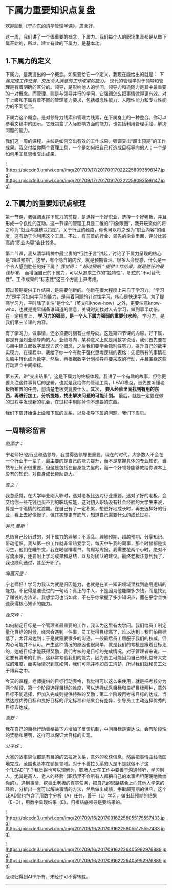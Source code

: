# 下属力重要知识点复盘

欢迎回到《宁向东的清华管理学课》，周末好。

这一周，我们讲了一个很重要的概念，下属力。我们每个人的职场生涯都是从做下属开始的，所以，建立有效的下属力，是基本功。

## 1.下属力的定义

下属力，是我提出的一个概念。如果要给它一个定义，我现在能给出的就是： *下属完成工作任务，交出令人满意的工作成果的能力。* 现代的管理学对于领导和管理是有着明确的区分的。领导，是影响他人的学问，领导力和追随力是其中最重要的一对概念。而管理，则是与领导并行的学问，它强调怎么把事情做得更有效。对于上级和下属有着不同的管理能力要求，包括概念性能力、人际性能力和专业性能力的不同组合。

下属力这个概念，是对领导力线索和管理力线索，在下属身上的一种整合。你可以参看文稿中的图示。它既包含了人际影响方面的能力，也包括利用管理手段、解决问题的能力。

我们这一周的课程，主线是如何交出有效的工作成果，强调交出“超出预期”的工作成果。我交付给你两个管理工具，一个是如何把自己打造成目标导向的人；一个是如何用工具思维交出成果。

![https://piccdn3.umiwi.com/img/201709/17/201709170222258093596147.jpg](https://piccdn3.umiwi.com/img/201709/17/201709170222258093596147.jpg)

## 2.下属力的重要知识点梳理

第一节课，我强调发挥下属力的前提，是选择一个好职业，选择一个好老板，并且形成一个良性的互动。这一节课的管理工具是二维的“四象限图”，我开玩笑似的将之称为“就业与跳槽决策图”。关于行业的维度，你也可以将之改为“职业内容”的维度，这有助于你利用这个工具。不过，有前景的行业、领先的企业里面，评分比较高的“职业内容”会比较多。

第二节课，我从清华精神中最宝贵的“行胜于言”讲起，讨论了下属力呈现的核心是“超过预期”。这里，有个隐含的内容，就是预期管理。很多人会疑惑，什么是一个令人感到胜任的好下属？ *我觉得： “ 超过预期 ” 提供工作结果，就是胜任的最佳标准。* 而增强自己的下属力，可以从追求工作的“独特性”、职位的“不可替代性”、工作成果的“标志性”这三个方面上来考虑。

超过预期提供工作结果，是需要创新的。创新在很大程度上来自于学习力。“学习力”是学习如何学习的能力，是带着问题的针对性学习，核心是快速学习。为了提高学习力，平时除了关注“是什么”（英文叫know-how）之外，更要注意know-who，也就是提早储备谁知道的信息，关键时刻找对人去学习，做到事半功倍。在一定程度上， **学习力的强弱，是一个人下属力强弱的重要分水岭。** 学习力，是我们第三节课的内容。

有了学习力，做事情，还必须要时刻有业绩导向。这是第四节课的内容，好下属，都是有强烈业绩导向的人。业绩导向，某种意义上就是用数字说话，我们首先要在心目中建立起数字呈现力这个概念，之后我们要学会甄别性努力，提升自己的数字实现力。在课程中，我给了你一个有助于强化思考逻辑的表格：先把所有的事情在头脑中转化成为数字，然后，再根据数字计划推导将要采取的行动，并且围绕这些行动建立中间指标。

第五天，讲“交出结果”，这是下属力的终极体现。我讲了一个有趣的故事，但你更要关注这件事背后的逻辑，也就是我给你的管理工具，LEAD模型。首先要听懂老板所布置的任务，想清楚老板究竟要什么。其次， **要从经验里面找到有用的东西，再进行加工，分析提炼，找出解决问题的可能计划。** 最后，就是一定要在做的过程中发现新的机会，在过程中剔除掉你不想要的东西。

我们下周开始讲上级和下属的关系，以及指导下属的问题。我们下周见。

## 一周精彩留言

 *晓添才：*

宁老师好!选行业和选领导，我觉得选领导更重要。现在的时代，大多数人不会在一个行业干一辈子，最主要的是自己的能力提升，而不是掌握具体的专业知识，当然专业知识很重要，但这是包括在自身能力里的，而一个好领导能够教给你课本上没有的知识，对自身成长帮助更大。

 *安之：*

我总感觉，在大学毕业刚入职时，选对老板比选对行业重要，选对了好的老板，会交给你一些花钱也买不到的职场技能，这对初入职场没有社会经验的大学生来说，算是一个温情的过渡期。在自己有了一定积累，想更好地成长时，再去选择好的行业，看上去好像慢了，但其实却更有底气，知道自己需要什么的成长过程。

 *非凡 曼斯：*

总结自己经历过的，对下属力的理解：不添乱、理解预期、超越预期、分享知识、带动组织。我从第一份工作就非常热爱学习，每天中午我的同事，那个时候都是实习生，他们在睡午觉，我在喝咖啡看书。每周写周报，我需要花两个小时，绝对不写流水账，还要附上学习成果和总结，以及对团队的建议。最终老板注意到我了，我也顺利通过，甚至升职了。

 *海富天空：*

宁老师好！学习力我认为就是归因能力，也就是在某一知识领域里找到底层逻辑的能力。不记得是谁说过的一句话：真正的牛人，不是因为他能赚多少钱，而是找到了赚钱的方法论。我想学习也当如此，不在乎你掌握了多少知识点，而在乎学会快速获得核心知识的能力。

 *程文峰：*

如何制定目标是一个管理者最重要的工作，我认为这里有大学问。我们给员工制定量化目标的时候，经常会遇到一件事，员工觉得目标高了，难以达到；我们怕目标低了，太容易达到；于是就需要很多的沟通，一般最后员工屈服于我们的权威，但内心可能并不认可。产生这种情况的原因也很简单，就是我们的考核是跟着目标走的，达成目标才能获得奖励，我们考核的是目标的完成情况。对于管理者来说，一定要有清晰的判断，这非常考验我们的能力，因为员工可能因为自己的利益夸大完成的难度，而实际情况到底如何，我们可能并不如员工清楚，所以我们就和员工处于博弈之中。

今天的课程，老师提供的目标行动表格，我觉得可以这么来使用，就是把考核分为两个阶段，第一个阶段选择目标的难度，可以选择优秀目标和良好目标两种，意外目标不能选择，但加入完成则提供特殊的奖励；第二个阶段再考核目标的达成，当然达成优秀目标和良好目标的评定标准和结果会有差异，引导员工主动选择优秀的目标去达成。

 *袁野：*

我在自己的目标行动表格最下方增加了反馈机制，中间目标是否达成，会有阶段性的奖励和惩罚，这样可以保证大目标的实现。

 *公子妖：*

大家的故事貌似都是有目的的去拉近关系，意外的收获信息，然后把事情曲线救国地完成。范围也基本在销售领域。对于不善拉关系的人是不是就做不了这个“LEAD”了？我觉得也可以理解为，职场人士在工作中要善于沟通倾听，学习别人，尤其是高人、老人的经验（职场里不会所有人都把自己的本事坦坦荡荡地教给你的）。遇到事情，挖掘出老板的真实任务，把自己的思路结合上向其他人学来的经验，分析出一套可以解决事情的方法，然后做出成绩，争取超预期的供应。这个LEAD里也包含了用数字分析（A）任务，善于（L）学习，做出超预期的结果（E+D），用数字呈现结果（E）。归根结底领导是要结果的。

![https://piccdn3.umiwi.com/img/201709/16/201709162258055175557433.jpg](https://piccdn3.umiwi.com/img/201709/16/201709162258055175557433.jpg)

![https://piccdn3.umiwi.com/img/201709/16/201709162226405992976889.jpg](https://piccdn3.umiwi.com/img/201709/16/201709162226405992976889.jpg)

版权归得到APP所有，未经许可不得转载。

---
